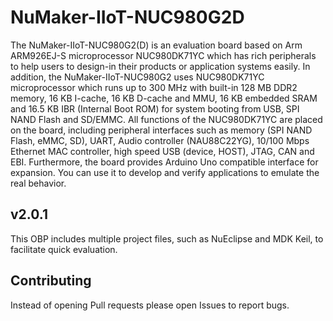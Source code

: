 # NuMaker-IIoT-NUC980G2D

The NuMaker-IIoT-NUC980G2(D) is an evaluation board based on Arm ARM926EJ-S microprocessor NUC980DK71YC 
which has rich peripherals to help users to design-in their products or application systems easily. 
In addition, the NuMaker-IIoT-NUC980G2 uses NUC980DK71YC microprocessor which runs up to 300 MHz with built-in 128 MB DDR2 memory, 
16 KB I-cache, 16 KB D-cache and MMU, 16 KB embedded SRAM and 16.5 KB IBR (Internal Boot ROM) for system booting from USB, 
SPI NAND Flash and SD/EMMC. All functions of the NUC980DK71YC are placed on the board, including peripheral interfaces such as memory 
(SPI NAND Flash, eMMC, SD), UART, Audio controller (NAU88C22YG), 10/100 Mbps Ethernet MAC controller, high speed USB (device, HOST), 
JTAG, CAN and EBI. Furthermore, the board provides Arduino Uno compatible interface for expansion. You can use it to develop and verify 
applications to emulate the real behavior.

## v2.0.1

This OBP includes multiple project files, such as NuEclipse and MDK Keil, to facilitate quick evaluation.

## Contributing

Instead of opening Pull requests please open Issues to report bugs.
